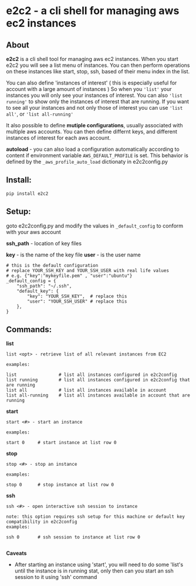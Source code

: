 # e2c2 - a cli shell for managing aws ec2 instances

## About

**e2c2** is a cli shell tool for managing aws ec2 instances. When you start e2c2 you will see a list menu of instances.
You can then perform operations on these instances like start, stop, ssh, based of their menu index in the list.

You can also define 'instances of interest' ( this is especially useful for account with a large amount of instances )
So when you 	```'list'``` your instances you will only see your instances of interest.
You can also ```'list running'``` to show only the instances of interest that are running.
If you want to see all your instances and not only those of interest you can use ```'list all'```, or ```'list all-running'```


It also possible to define **mutiple configurations**, usually associated with multiple aws accounts.
You can then define differnt keys, and different instances of interest for each aws account.

**autoload** - you can also load a configuration automatically according to content if environment variable ```AWS_DEFAULT_PROFILE``` is set. This behavior is defined by the ```_aws_profile_auto_load``` dictionaty in e2c2config.py


## Install:

```
pip install e2c2
```


## Setup:

goto e2c2config.py and modify the values in ```_default_config``` to conform with your aws account

**ssh_path** -  location of key files

**key** 	- is the name of the key file
**user** 	- is the user name


```
# this is the default configuration
# replace YOUR_SSH_KEY and YOUR_SSH_USER with real life values
# e.g. {"key":"mykeyfile.pem" , "user":"ubuntu"}
_default_config = {
    "ssh_path": "~/.ssh",
    "default_key": {
        "key": "YOUR_SSH_KEY",  # replace this
        "user": "YOUR_SSH_USER" # replace this
    },
}
```

## Commands:

**list** 

```
list <opt> - retrieve list of all relevant instances from EC2

examples:

list                # list all instances configured in e2c2config
list running        # list all instances configured in e2c2config that are running
list all            # list all instances available in account
list all-running    # list all instances available in account that are running
```

**start**

```
start <#> - start an instance 

examples:

start 0		# start instance at list row 0
```

**stop**

```
stop <#> - stop an instance 

examples:

stop 0		# stop instance at list row 0
```


**ssh**

```
ssh <#> - open interactive ssh session to instance 

note: this option requires ssh setup for this machine or default key compatibility in e2c2config 
examples:

ssh 0		# ssh session to instance at list row 0
	
```

**Caveats**

* After starting an instance using 'start', you will need to do some 'list's until the instance is in running stat, only then can you start an ssh session to it using 'ssh' command
